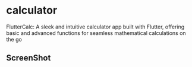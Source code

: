 # calculator

FlutterCalc: A sleek and intuitive calculator app built with Flutter, offering basic and advanced functions for seamless mathematical calculations on the go
## ScreenShot

